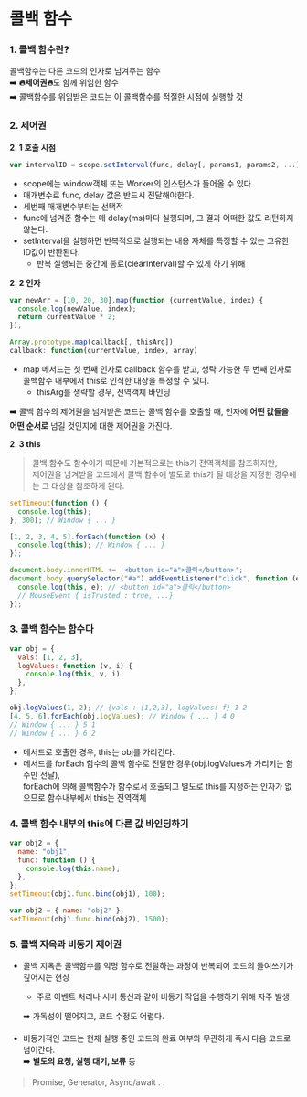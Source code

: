 # 콜백 함수

### 1. 콜백 함수란?

콜백함수는 다른 코드의 인자로 넘겨주는 함수<br/>
➡️ <b>🔥제어권🔥</b>도 함께 위임한 함수<br/>
➡️ 콜백함수를 위임받은 코드는 이 콜백함수를 적절한 시점에 실행할 것

### 2. 제어권

**2. 1 호출 시점**

```jsx
var intervalID = scope.setInterval(func, delay[, params1, params2, ...]);
```

- scope에는 window객체 또는 Worker의 인스턴스가 들어올 수 있다.
- 매개변수로 func, delay 값은 반드시 전달해야한다.
- 세번째 매개변수부터는 선택적
- func에 넘겨준 함수는 매 delay(ms)마다 실행되며, 그 결과 어떠한 값도 리턴하지 않는다.
- setInterval을 실행하면 반복적으로 실행되는 내용 자체를 특정할 수 있는 고유한 ID값이 반환된다.
  - 반복 실행되는 중간에 종료(clearInterval)할 수 있게 하기 위해

**2. 2 인자**

```jsx
var newArr = [10, 20, 30].map(function (currentValue, index) {
  console.log(newValue, index);
  return currentValue * 2;
});
```

```jsx
Array.prototype.map(callback[, thisArg])
callback: function(currentValue, index, array)
```

- map 메서드는 첫 번째 인자로 callback 함수를 받고, 생략 가능한 두 번째 인자로 콜백함수 내부에서 this로 인식한 대상을 특정할 수 있다.
  - thisArg를 생략할 경우, 전역객체 바인딩

➡️ 콜백 함수의 제어권을 넘겨받은 코드는 콜백 함수를 호출할 때, 인자에 <b>어떤 값들을 어떤 순서로</b> 넘길 것인지에 대한 제어권을 가진다.

**2. 3 this**

> 콜백 함수도 함수이기 때문에 기본적으로는 this가 전역객체를 참조하지만,<br/> 제어권을 넘겨받을 코드에서 콜백 함수에 별도로 this가 될 대상을 지정한 경우에는 그 대상을 참조하게 된다.

```jsx
setTimeout(function () {
  console.log(this);
}, 300); // Window { ... }

[1, 2, 3, 4, 5].forEach(function (x) {
  console.log(this); // Window { ... }
});

document.body.innerHTML += '<button id="a">클릭</button>';
document.body.querySelector("#a").addEventListener("click", function (e) {
  console.log(this, e); // <button id="a">클릭</button>
  // MouseEvent { isTrusted : true, ...}
});
```

### 3. 콜백 함수는 함수다

```jsx
var obj = {
  vals: [1, 2, 3],
  logValues: function (v, i) {
    console.log(this, v, i);
  },
};

obj.logValues(1, 2); // {vals : [1,2,3], logValues: f} 1 2
[4, 5, 6].forEach(obj.logValues); // Window { ... } 4 0
// Window { ... } 5 1
// Window { ... } 6 2
```

- 메서드로 호출한 경우, this는 obj를 가리킨다.
- 메서드를 forEach 함수의 콜백 함수로 전달한 경우(obj.logValues가 가리키는 함수만 전달),<br/> forEach에 의해 콜백함수가 함수로서 호출되고 별도로 this를 지정하는 인자가 없으므로 함수내부에서 this는 전역객체

### 4. 콜백 함수 내부의 this에 다른 값 바인딩하기

```jsx
var obj2 = {
  name: "obj1",
  func: function () {
    console.log(this.name);
  },
};
setTimeout(obj1.func.bind(obj1), 100);

var obj2 = { name: "obj2" };
setTimeout(obj1.func.bind(obj2), 1500);
```

### 5. 콜백 지옥과 비동기 제어권

- 콜백 지옥은 콜백함수를 익명 함수로 전달하는 과정이 반복되어 코드의 들여쓰기가 깊어지는 현상

  - 주로 이벤트 처리나 서버 통신과 같이 비동기 작업을 수행하기 위해 자주 발생<br/>

  ➡️ 가독성이 떨어지고, 코드 수정도 어렵다.

- 비동기적인 코드는 현재 실행 중인 코드의 완료 여부와 무관하게 즉시 다음 코드로 넘어간다.<br/>
  ➡️ <b>별도의 요청, 실행 대기, 보류</b> 등

> Promise, Generator, Async/await . .
